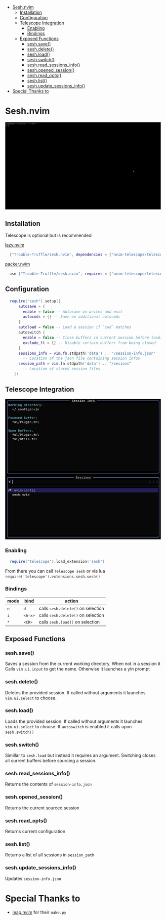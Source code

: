 <!--toc:start-->
- [Sesh.nvim](#seshnvim)
  - [Installation](#installation)
  - [Configuration](#configuration)
  - [Telescope Integration](#telescope-integration)
    - [Enabling](#enabling)
    - [Bindings](#bindings)
  - [Exposed Functions](#exposed-functions)
    - [sesh.save()](#seshsave)
    - [sesh.delete()](#seshdelete)
    - [sesh.load()](#seshload)
    - [sesh.switch()](#seshswitch)
    - [sesh.read_sessions_info()](#seshreadsessionsinfo)
    - [sesh.opened_session()](#seshopenedsession)
    - [sesh.read_opts()](#seshreadopts)
    - [sesh.list()](#seshlist)
    - [sesh.update_sessions_info()](#seshupdatesessionsinfo)
- [Special Thanks to](#special-thanks-to)
<!--toc:end-->

# Sesh.nvim

![Usage](./data/Sample.gif)

## Installation

Telescope is optional but is recommended

[lazy.nvim](https://github.com/folke/lazy.nvim)

```lua
  {"Trouble-Truffle/sesh.nvim", dependencies = {"nvim-telescope/telescope.nvim"}}
```

[packer.nvim](https://github.com/wbthomason/packer.nvim)

```lua
  use {"Trouble-Truffle/sesh.nvim", requires = {"nvim-telescope/telescope.nvim"}}"}
```

## Configuration

```lua
  require("sesh").setup({
      autosave = {
        enable = false -- Autosave on writes and exit
        autocmds = {} -- Save on additional autocmds
      }
      autoload = false -- Load a session if `cwd` matches
      autoswitch {
        enable = false -- Close buffers in current session before loading
        exclude_ft = {} -- Disable certain buffers from being closed
      }
      sessions_info = vim.fn.stdpath('data') .. "/session-info.json"
        -- Location of the json file containing session infos
      session_path = vim.fn.stdpath('data') .. "/sesions"
        -- Location of stored session files
    })
```

## Telescope Integration

![Telescope](./data/Telescope.png)

### Enabling

```lua
  require("telescope").load_extension('sesh')
```

From there you can call `Telescope sesh` or via lua `require('telescope').extensions.sesh.sesh()`

### Bindings

| mode | bind    | action                             |
| ---- | ------- | ---------------------------------- |
| `n`  | `d`     | calls `sesh.delete()` on selection |
| `i`  | `<A-x>` | calls `sesh.delete()` on selection |
| `*`  | `<CR>`  | calls `sesh.load()` on selection   |

## Exposed Functions

### sesh.save()

Saves a session from the current working directory. When not in a session it Calls `vim.ui.input` to get the name. Otherwise it launches a y/n prompt

### sesh.delete()

Deletes the provided session. If called without arguments it launches `vim.ui.select` to choose.

### sesh.load()

Loads the provided session. If called without arguments it launches `vim.ui.select` to choose. If `autoswitch` is enabled it calls upon `sesh.switch()`

### sesh.switch()

Simillar to `sesh.load` but instead it requires an argument. Switching closes all current buffers before sourcing a session.

### sesh.read_sessions_info()

Returns the contents of `session-info.json`

### sesh.opened_session()

Returns the current sourced session

### sesh.read_opts()

Returns current configuration

### sesh.list()

Returns a list of all sessions in `session_path`

### sesh.update_sessions_info()

Updates `session-info.json`

# Special Thanks to

- [leap.nvim](https://github.com/ggandor/leap.nvim) for their `make.py`
